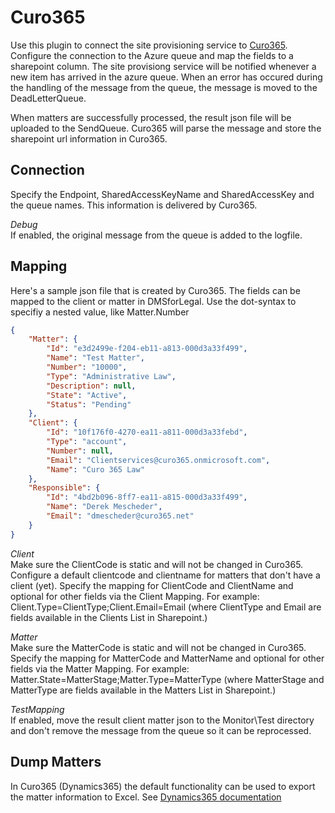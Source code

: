 # Curo365

Use this plugin to connect the site provisioning service to [Curo365](https://www.curo365.com). Configure the connection to the Azure queue and map the fields to a sharepoint column. The site provisiong service will be notified whenever a new item has arrived in the azure queue. When an error has occured during the handling of the message from the queue, the message is moved to the DeadLetterQueue.

When matters are successfully processed, the result json file will be uploaded to the SendQueue. Curo365 will parse the message and store the sharepoint url information in Curo365.

## Connection

Specify the Endpoint, SharedAccessKeyName and SharedAccessKey and the queue names. This information is delivered by Curo365.

*Debug*\
If enabled, the original message from the queue is added to the logfile.

## Mapping

Here's a sample json file that is created by Curo365. The fields can be mapped to the client or matter in DMSforLegal. Use the dot-syntax to specifiy a nested value, like Matter.Number

```json
{
    "Matter": {
        "Id": "e3d2499e-f204-eb11-a813-000d3a33f499",
        "Name": "Test Matter",
        "Number": "10000",
        "Type": "Administrative Law",
        "Description": null,
        "State": "Active",
        "Status": "Pending"
    },
    "Client": {
        "Id": "10f176f0-4270-ea11-a811-000d3a33febd",
        "Type": "account",
        "Number": null,
        "Email": "Clientservices@curo365.onmicrosoft.com",
        "Name": "Curo 365 Law"
    },
    "Responsible": {
        "Id": "4bd2b096-8ff7-ea11-a815-000d3a33f499",
        "Name": "Derek Mescheder",
        "Email": "dmescheder@curo365.net"
    }
}
```

*Client*\
Make sure the ClientCode is static and will not be changed in Curo365. Configure a default clientcode and clientname for matters that don't have a client (yet). Specify the mapping for ClientCode and ClientName and optional for other fields via the Client Mapping. For example: Client.Type=ClientType;Client.Email=Email (where ClientType and Email are fields available in the Clients List in Sharepoint.)

*Matter*\
Make sure the MatterCode is static and will not be changed in Curo365. Specify the mapping for MatterCode and MatterName and optional for other fields via the Matter Mapping. For example: Matter.State=MatterStage;Matter.Type=MatterType (where MatterStage and MatterType are fields available in the Matters List in Sharepoint.)

*TestMapping*\
If enabled, move the result client matter json to the Monitor\\Test directory and don't remove the message from the queue so it can be reprocessed.

## Dump Matters

In Curo365 (Dynamics365) the default functionality can be used to export the matter information to Excel. See [Dynamics365 documentation](https://learn.microsoft.com/en-us/dynamics365/customerengagement/on-premises/basics/export-excel-static-worksheet?view=op-9-1)
